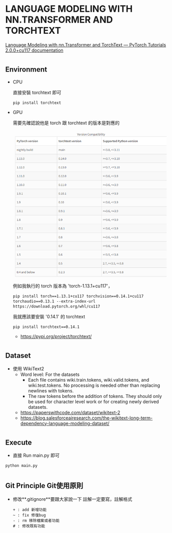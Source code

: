 # LANGUAGE MODELING WITH NN.TRANSFORMER AND TORCHTEXT

[Language Modeling with nn.Transformer and TorchText — PyTorch Tutorials 2.0.0+cu117 documentation](https://pytorch.org/tutorials/beginner/transformer_tutorial.html)

#
 
## Environment

- CPU

  直接安裝 torchtext 即可

  ```
  pip install torchtext
  ```

- GPU 

  需要先確認說他是 torch 跟 torchtext 的版本是對應的

  ![version 對照表](/res/markdown/torchtext_version.png)

  例如我執行的 torch 版本為 'torch-1.13.1+cu117'，

  ```
  pip install torch==1.13.1+cu117 torchvision==0.14.1+cu117 torchaudio==0.13.1 --extra-index-url https://download.pytorch.org/whl/cu117
  ```
  
  我就應該要安裝 '0.14.1' 的 torchtext
  
  ```
  pip install torchtext==0.14.1
  ```
  
  - https://pypi.org/project/torchtext/

# 

## Dataset

- 使用 WikiText2
  - Word level: For the datasets
    - Each file contains wiki.train.tokens, wiki.valid.tokens, and wiki.test.tokens. No processing is needed other than replacing newlines with <eos> tokens.
    - The raw tokens before the addition of <unk> tokens. They should only be used for character level work or for creating newly derived datasets.
  - https://paperswithcode.com/dataset/wikitext-2
  - https://blog.salesforceairesearch.com/the-wikitext-long-term-dependency-language-modeling-dataset/

#

## Execute

- 直接 Run main.py 即可

```
python main.py
```

#

## Git Principle Git使用原則

- 修改**.gitignore**要跟大家說一下
  註解一定要寫，註解格式

  ```
  + : add 新增功能
  ~ : fix 修復bug
  - : rm 移除檔案或者功能
  # : 修改既有功能
  ```